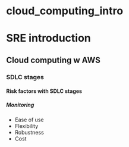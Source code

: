 # cloud_computing_intro
# SRE introduction
## Cloud computing w AWS
### SDLC stages
#### Risk factors with SDLC stages
##### Monitoring


- Ease of use
- Flexibility
- Robustness
- Cost
